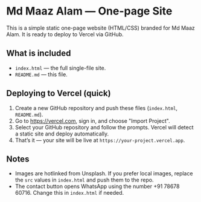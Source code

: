 # Md Maaz Alam — One-page Site
This is a simple static one-page website (HTML/CSS) branded for Md Maaz Alam.
It is ready to deploy to Vercel via GitHub.

## What is included
- `index.html` — the full single-file site.
- `README.md` — this file.

## Deploying to Vercel (quick)
1. Create a new GitHub repository and push these files (`index.html`, `README.md`).
2. Go to https://vercel.com, sign in, and choose "Import Project".
3. Select your GitHub repository and follow the prompts. Vercel will detect a static site and deploy automatically.
4. That’s it — your site will be live at `https://your-project.vercel.app`.

## Notes
- Images are hotlinked from Unsplash. If you prefer local images, replace the `src` values in `index.html` and push them to the repo.
- The contact button opens WhatsApp using the number +91 78678 60716. Change this in `index.html` if needed.
